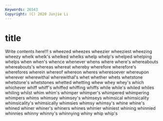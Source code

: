 ```yaml
---
Keywords: 26543
Copyright: (C) 2020 Junjie Li
---
```


# title

Write contents here!!!
s 
wheezed
wheezes 
wheezier 
wheeziest 
wheezing 
wheezy 
whelk 
whelk's 
whelked 
whelks 
whelp
whelp's 
whelped 
whelping 
whelps 
when 
when's 
whence 
whenever 
whens 
where
where's 
whereabouts 
whereabouts's 
whereas 
whereat 
whereby 
wherefore 
wherefore's 
wherefores 
wherein
whereof 
whereon 
wheres 
wheresoever 
whereupon 
wherever 
wherewithal 
wherewithal's 
whet 
whether
whets 
whetstone 
whetstone's 
whetstones 
whetted 
whetting 
whew 
whey 
whey's 
which
whichever 
whiff 
whiff's 
whiffed 
whiffing 
whiffs 
while 
while's 
whiled 
whiles
whiling 
whilst 
whim 
whim's 
whimper 
whimper's 
whimpered 
whimpering 
whimpers 
whims
whimsey 
whimsey's 
whimseys 
whimsical 
whimsicality 
whimsicality's 
whimsically 
whimsies 
whimsy 
whimsy's
whine 
whine's 
whined 
whiner 
whiner's 
whiners 
whines 
whinier 
whiniest 
whining
whinnied 
whinnies 
whinny 
whinny's 
whinnying 
whiny 
whip 
whip's 
